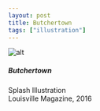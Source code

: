 ```yaml
---
layout: post
title: Butchertown
tags: ["illustration"]
---
```


![alt](http://danaamundsen.site44.com/images/portfolio/magazine/butchertown.png "title")

##### Butchertown

Splash Illustration  
Louisville Magazine, 2016
